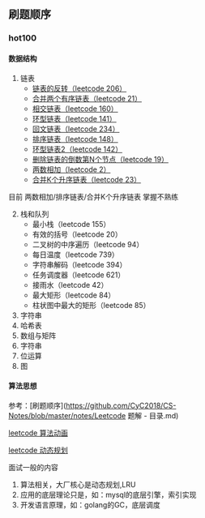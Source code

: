 ## 刷题顺序

### hot100

#### 数据结构
1. 链表
   - [链表的反转（leetcode 206）](https://github.com/Cocoon-break/leetcode-go/blob/master/hot100/linked_list/leetcode_206.go)
   - [合并两个有序链表（leetcode 21）](https://github.com/Cocoon-break/leetcode-go/blob/master/hot100/linked_list/leetcode_21.go)
   - [相交链表（leetcode 160）](https://github.com/Cocoon-break/leetcode-go/blob/master/hot100/linked_list/leetcode_160.go)
   - [环型链表（leetcode 141）](https://github.com/Cocoon-break/leetcode-go/blob/master/hot100/linked_list/leetcode_141.go)
   - [回文链表（leetcode 234）](https://github.com/Cocoon-break/leetcode-go/blob/master/hot100/linked_list/leetcode_234.go)
   - [排序链表（leetcode 148）](https://github.com/Cocoon-break/leetcode-go/blob/master/hot100/linked_list/leetcode_148.go)
   - [环型链表2（leetcode 142）](https://github.com/Cocoon-break/leetcode-go/blob/master/hot100/linked_list/leetcode_142.go)
   - [删除链表的倒数第N个节点（leetcode 19）](https://github.com/Cocoon-break/leetcode-go/blob/master/hot100/linked_list/leetcode_19.go)
   - [两数相加（leetcode 2）](https://github.com/Cocoon-break/leetcode-go/blob/master/hot100/linked_list/leetcode_2.go)
   - [合并K个升序链表（leetcode 23）](https://github.com/Cocoon-break/leetcode-go/blob/master/hot100/linked_list/leetcode_23.go)

目前 两数相加/排序链表/合并K个升序链表 掌握不熟练

2. 栈和队列
   - 最小栈（leetcode 155）
   - 有效的括号（leetcode 20）
   - 二叉树的中序遍历（leetcode 94）
   - 每日温度（leetcode 739）
   - 字符串解码（leetcode 394）
   - 任务调度器（leetcode 621）
   - 接雨水（leetcode 42）
   - 最大矩形（leetcode 84）
   - 柱状图中最大的矩形（leetcode 85）
3. 字符串
4. 哈希表
5. 数组与矩阵
6. 字符串
7. 位运算
8. 图

#### 算法思想











参考：[刷题顺序](https://github.com/CyC2018/CS-Notes/blob/master/notes/Leetcode 题解 - 目录.md)

[leetcode 算法动画](https://github.com/MisterBooo/LeetCodeAnimation)

[leetcode 动态规划](https://github.com/labuladong/fucking-algorithm)

面试一般的内容
1. 算法相关，大厂核心是动态规划,LRU
2. 应用的底层理论只是，如：mysql的底层引擎，索引实现
3. 开发语言原理，如：golang的GC，底层调度
